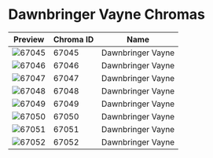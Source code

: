 # Dawnbringer Vayne Chromas



| Preview | Chroma ID | Name |
|---------|-----------|------|
| ![67045](https://raw.communitydragon.org/latest/plugins/rcp-be-lol-game-data/global/default/v1/champion-chroma-images/67/67045.png) | 67045 | Dawnbringer Vayne |
| ![67046](https://raw.communitydragon.org/latest/plugins/rcp-be-lol-game-data/global/default/v1/champion-chroma-images/67/67046.png) | 67046 | Dawnbringer Vayne |
| ![67047](https://raw.communitydragon.org/latest/plugins/rcp-be-lol-game-data/global/default/v1/champion-chroma-images/67/67047.png) | 67047 | Dawnbringer Vayne |
| ![67048](https://raw.communitydragon.org/latest/plugins/rcp-be-lol-game-data/global/default/v1/champion-chroma-images/67/67048.png) | 67048 | Dawnbringer Vayne |
| ![67049](https://raw.communitydragon.org/latest/plugins/rcp-be-lol-game-data/global/default/v1/champion-chroma-images/67/67049.png) | 67049 | Dawnbringer Vayne |
| ![67050](https://raw.communitydragon.org/latest/plugins/rcp-be-lol-game-data/global/default/v1/champion-chroma-images/67/67050.png) | 67050 | Dawnbringer Vayne |
| ![67051](https://raw.communitydragon.org/latest/plugins/rcp-be-lol-game-data/global/default/v1/champion-chroma-images/67/67051.png) | 67051 | Dawnbringer Vayne |
| ![67052](https://raw.communitydragon.org/latest/plugins/rcp-be-lol-game-data/global/default/v1/champion-chroma-images/67/67052.png) | 67052 | Dawnbringer Vayne |